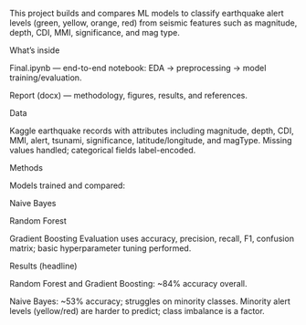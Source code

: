 This project builds and compares ML models to classify earthquake alert levels (green, yellow, orange, red) from seismic features such as magnitude, depth, CDI, MMI, significance, and mag type. 

What’s inside

Final.ipynb — end-to-end notebook: EDA → preprocessing → model training/evaluation. 

Report (docx) — methodology, figures, results, and references.

Data

Kaggle earthquake records with attributes including magnitude, depth, CDI, MMI, alert, tsunami, significance, latitude/longitude, and magType. Missing values handled; categorical fields label-encoded. 

Methods

Models trained and compared:

Naive Bayes

Random Forest

Gradient Boosting
Evaluation uses accuracy, precision, recall, F1, confusion matrix; basic hyperparameter tuning performed. 

Results (headline)

Random Forest and Gradient Boosting: ~84% accuracy overall.

Naive Bayes: ~53% accuracy; struggles on minority classes.
Minority alert levels (yellow/red) are harder to predict; class imbalance is a factor.
